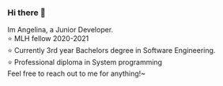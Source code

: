 ### Hi there 👋
Im Angelina, a Junior Developer.  
:star: MLH fellow 2020-2021  
:star: Currently 3rd year Bachelors degree in Software Engineering.  
:star: Professional diploma in System programming  
Feel free to reach out to me for anything!~

<!--
**angelinag/angelinag** is a ✨ _special_ ✨ repository because its `README.md` (this file) appears on your GitHub profile.

Here are some ideas to get you started:

- 🔭 I’m currently working on ...
- 🌱 I’m currently learning ...
- 👯 I’m looking to collaborate on ...
- 🤔 I’m looking for help with ...
- 💬 Ask me about ...
- 📫 How to reach me: ...
- 😄 Pronouns: ...
- ⚡ Fun fact: ...
-->
